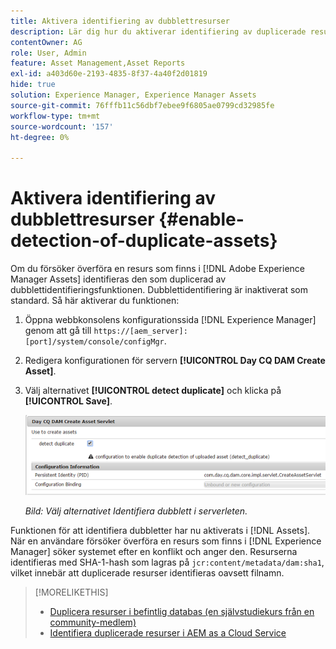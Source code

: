 ```yaml
---
title: Aktivera identifiering av dubblettresurser
description: Lär dig hur du aktiverar identifiering av duplicerade resurser i Experience Manager.
contentOwner: AG
role: User, Admin
feature: Asset Management,Asset Reports
exl-id: a403d60e-2193-4835-8f37-4a40f2d01819
hide: true
solution: Experience Manager, Experience Manager Assets
source-git-commit: 76fffb11c56dbf7ebee9f6805ae0799cd32985fe
workflow-type: tm+mt
source-wordcount: '157'
ht-degree: 0%

---
```


# Aktivera identifiering av dubblettresurser {#enable-detection-of-duplicate-assets}

Om du försöker överföra en resurs som finns i [!DNL Adobe Experience Manager Assets] identifieras den som duplicerad av dubblettidentifieringsfunktionen. Dubblettidentifiering är inaktiverat som standard. Så här aktiverar du funktionen:

1. Öppna webbkonsolens konfigurationssida [!DNL Experience Manager] genom att gå till `https://[aem_server]:[port]/system/console/configMgr`.
1. Redigera konfigurationen för servern **[!UICONTROL Day CQ DAM Create Asset]**.
1. Välj alternativet **[!UICONTROL detect duplicate]** och klicka på **[!UICONTROL Save]**.

   ![Välj alternativet Identifiera dubblett i serverleten](assets/chlimage_1-377.png)

   *Bild: Välj alternativet Identifiera dubblett i serverleten.*

Funktionen för att identifiera dubbletter har nu aktiverats i [!DNL Assets]. När en användare försöker överföra en resurs som finns i [!DNL Experience Manager] söker systemet efter en konflikt och anger den. Resurserna identifieras med SHA-1-hash som lagras på `jcr:content/metadata/dam:sha1`, vilket innebär att duplicerade resurser identifieras oavsett filnamn.

>[!MORELIKETHIS]
>
>* [Duplicera resurser i befintlig databas (en självstudiekurs från en community-medlem)](https://experience-aem.blogspot.com/2019/06/aem-65-find-duplicate-assets-binaries-in-existing-repository.html)
>* [Identifiera duplicerade resurser i AEM as a Cloud Service](https://experienceleague.adobe.com/docs/experience-manager-cloud-service/content/assets/admin/detect-duplicate-assets.html?lang=sv-SE)
